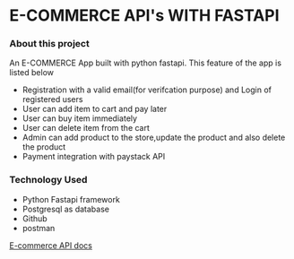 # E-COMMERCE API's WITH FASTAPI

### About this project
An E-COMMERCE App built with python fastapi. This feature of the app is listed below

- Registration with a valid email(for verifcation purpose) and Login of registered users
- User can add item to cart and pay later
- User can buy item immediately
- User can delete item from the cart
- Admin can add product to the store,update the product and also delete the product
- Payment integration with paystack API

### Technology Used

- Python Fastapi framework
- Postgresql as database
- Github 
- postman 

[E-commerce API docs](https://e-commerce-66n3.onrender.com/docs)


